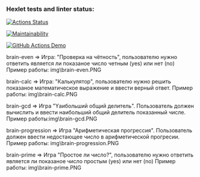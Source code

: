 ### Hexlet tests and linter status:

[![Actions Status](https://github.com/Vetrash/frontend-project-lvl1/workflows/hexlet-check/badge.svg)](https://github.com/Vetrash/frontend-project-lvl1/actions)


[![Maintainability](https://api.codeclimate.com/v1/badges/a99a88d28ad37a79dbf6/maintainability)](https://codeclimate.com/github/codeclimate/codeclimate/maintainability)

[![GitHub Actions Demo](https://github.com/Vetrash/frontend-project-lvl1/actions/workflows/github-actions-demo.yml/badge.svg?branch=main)](https://github.com/Vetrash/frontend-project-lvl1/actions/workflows/github-actions-demo.yml)

brain-even => Игра: "Проверка на чётность", пользователю нужно ответить является ли показаное число четным (yes) или нет (no)
Пример работы: img\brain-even.PNG

brain-calc => Игра: "Калькулятор", пользователю нужно решить показаное математическое выражение и ввести верный ответ.
Пример работы: img\brain-calc.PNG

brain-gcd => Игра "Yаибольший общий делитель". Пользователь должен вычислить и ввести наибольший общий делитель показанный числе.
Пример работы:img\brain-gcd.PNG

brain-progression => Игра "Арифметическая прогрессия". Пользователь должен ввести недостающее число в арифметической прогресии.
Пример работы: img\brain-progression.PNG

brain-prime => Игра "Простое ли число?", пользователю нужно ответить является ли показаное число простым (yes) или нет (no)
Пример работы: img\brain-prime.PNG

